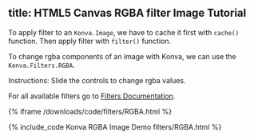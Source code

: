 title: HTML5 Canvas RGBA filter Image Tutorial
---

To apply filter to an `Konva.Image`, we have to cache it first with `cache()`
function. Then apply filter with `filter()` function.

To change rgba components of an image with Konva, we can use the `Konva.Filters.RGBA`.

Instructions: Slide the controls to change rgba values.

For all available filters go to [Filters Documentation](https://konvajs.github.io/api/Konva.Filters.html).

{% iframe /downloads/code/filters/RGBA.html %}

{% include_code Konva RGBA Image Demo filters/RGBA.html %}